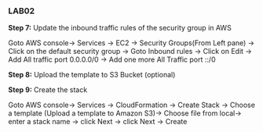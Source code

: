 ### LAB02

**Step 7:** Update the inbound traffic rules of the security group in AWS

Goto AWS console-> Services -> EC2 -> Security Groups(From Left pane) -> Click on the default security group -> Goto Inbound rules -> Click on Edit -> Add All traffic port 0.0.0.0/0 -> Add one more All Traffic port ::/0

**Step 8:** Upload the template to S3 Bucket (optional)

**Step 9:** Create the stack

Goto AWS console-> Services -> CloudFormation -> Create Stack -> Choose a template (Upload a template to Amazon S3)-> Choose file from local-> enter a stack name -> click Next -> click Next -> Create

